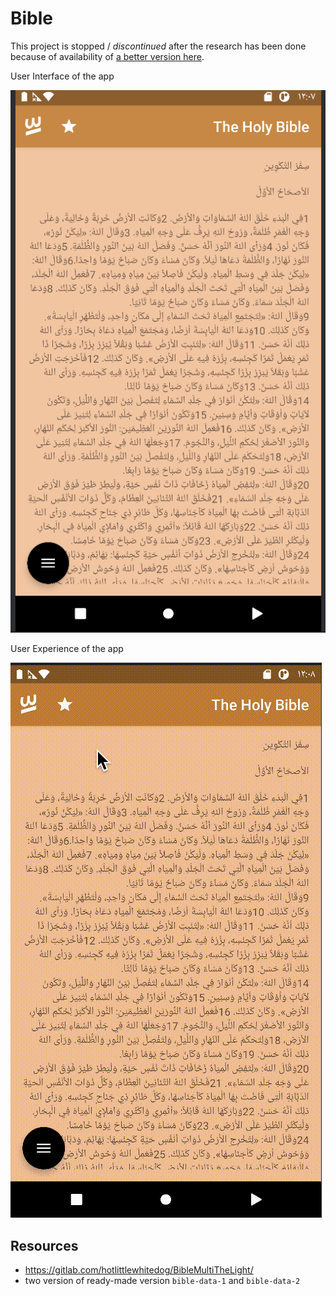 # Bible

This project is stopped / _discontinued_ after the research has been done because of availability of [a better version here](https://play.google.com/store/apps/details?id=net.alketabalmokadas.app).

User Interface of the app

![app user interface](ui.png "App User Interface")

User Experience of the app

![show off the current user experience of the app](show.gif "show off the current user experience of the app")

## Resources

- https://gitlab.com/hotlittlewhitedog/BibleMultiTheLight/
- two version of ready-made version `bible-data-1` and `bible-data-2`
